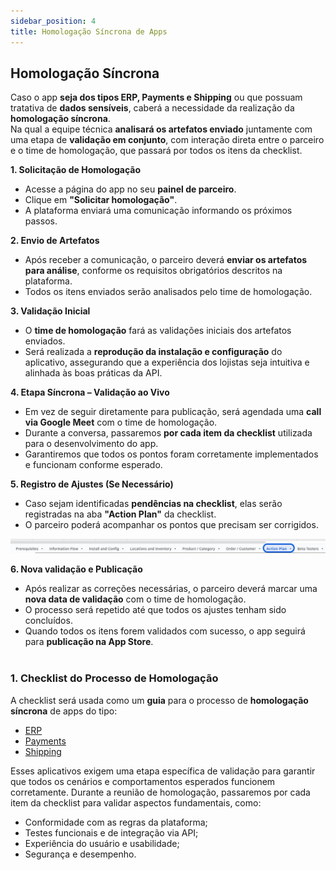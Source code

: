 ```yaml
---
sidebar_position: 4
title: Homologação Síncrona de Apps
---
```


##  Homologação Síncrona

Caso o app **seja dos tipos ERP, Payments e Shipping** ou que possuam tratativa de **dados sensíveis**, caberá a necessidade da realização da **homologação síncrona**. <br/>
Na qual a equipe técnica **analisará os artefatos enviado** juntamente com uma etapa de **validação em conjunto**, com interação direta entre o parceiro e o time de homologação, que passará por todos os itens da checklist.

**1. Solicitação de Homologação**

* Acesse a página do app no seu **painel de parceiro**.
* Clique em **"Solicitar homologação"**.
* A plataforma enviará uma comunicação informando os próximos passos.

**2. Envio de Artefatos**

* Após receber a comunicação, o parceiro deverá **enviar os artefatos para análise**, conforme os requisitos obrigatórios descritos na plataforma.
* Todos os itens enviados serão analisados pelo time de homologação.

**3. Validação Inicial**

* O **time de homologação** fará as validações iniciais dos artefatos enviados.
* Será realizada a **reprodução da instalação e configuração** do aplicativo, assegurando que a experiência dos lojistas seja intuitiva e alinhada às boas práticas da API.

**4. Etapa Síncrona – Validação ao Vivo**

* Em vez de seguir diretamente para publicação, será agendada uma **call via Google Meet** com o time de homologação.
* Durante a conversa, passaremos **por cada item da checklist** utilizada para o desenvolvimento do app.
* Garantiremos que todos os pontos foram corretamente implementados e funcionam conforme esperado.

**5. Registro de Ajustes (Se Necessário)**

* Caso sejam identificadas **pendências na checklist**, elas serão registradas na aba **"Action Plan"** da checklist.
* O parceiro poderá acompanhar os pontos que precisam ser corrigidos.

![Action Plan](../../static/img/pt/action-plan.png "Action Plan")
<br/>

**6. Nova validação e Publicação**

* Após realizar as correções necessárias, o parceiro deverá marcar uma **nova data de validação** com o time de homologação.
* O processo será repetido até que todos os ajustes tenham sido concluídos.
* Quando todos os itens forem validados com sucesso, o app seguirá para **publicação na App Store**.
<br/><br/>
### 1. Checklist do Processo de Homologação

A checklist será usada como um **guia** para o processo de **homologação síncrona** de apps do tipo:

<ul>
    <li><a href="https://docs.google.com/spreadsheets/d/1J9FTlACvdOXYeigZ3F1DpR9ZUkntEaTWZhD5aVxVWhI/edit?usp=sharing" target="_blank">ERP</a></li>
    <li><a href="https://docs.google.com/spreadsheets/d/14K4y3GTYL-NDhHQOP1XTe-Clsh-UcFC6aevyVq59CoY/edit?usp=sharing" target="_blank">Payments</a></li>
    <li><a href="https://docs.google.com/spreadsheets/d/1dgKY2Ze9ZB4bqIXDuGiJzdVCCNEZgtO7BodrunRGowI/edit?usp=sharing" target="_blank">Shipping</a></li>
</ul>


Esses aplicativos exigem uma etapa específica de validação para garantir que todos os cenários e comportamentos esperados funcionem corretamente.
Durante a reunião de homologação, passaremos por cada item da checklist para validar aspectos fundamentais, como:

* Conformidade com as regras da plataforma;
* Testes funcionais e de integração via API;
* Experiência do usuário e usabilidade;
* Segurança e desempenho.
